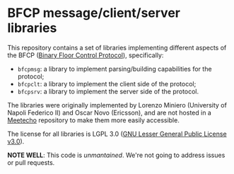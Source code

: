 BFCP message/client/server libraries
====================================

This repository contains a set of libraries implementing different aspects of the BFCP ([Binary Floor Control Protocol](https://tools.ietf.org/html/rfc4582)), specifically:

* `bfcpmsg`: a library to implement parsing/building capabilities for the protocol;
* `bfcpclt`: a library to implement the client side of the protocol;
* `bfcpsrv`: a library to implement the server side of the protocol.

The libraries were originally implemented by Lorenzo Miniero (University of Napoli Federico II) and Oscar Novo (Ericsson), and are not hosted in a [Meetecho](http://www.meetecho.com) repository to make them more easily accessible.

The license for all libraries is LGPL 3.0 ([GNU Lesser General Public License v3.0](COPYING)).

**NOTE WELL**: This code is _unmantained_. We're not going to address issues or pull requests.
